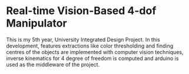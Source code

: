 [//]: # (Image References)
[image_0]: img/robot.jpg

# Real-time Vision-Based 4-dof Manipulator

This is my 5th year, University Integrated Design Project. In this development, features extractions like color thresholding and finding centres of the objects are implemented with computer vision techniques, inverse kinematics for 4 degree of freedom is computed and arduino is used as the middleware of the project. 
